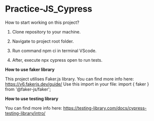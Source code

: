 # Practice-JS_Cypress
How to start working on this project?

1. Clone repository to your machine.

2. Navigate to project root folder.

3. Run command npm ci in terminal VScode.

4. After, execute npx cypress open to run tests.


**How to use faker library**

This project utilises Faker.js library. You can find more info here: https://v6.fakerjs.dev/guide/
Use this import in your file: 
import { faker } from '@faker-js/faker';

**How to use testing library**

You can find more info here: https://testing-library.com/docs/cypress-testing-library/intro/
